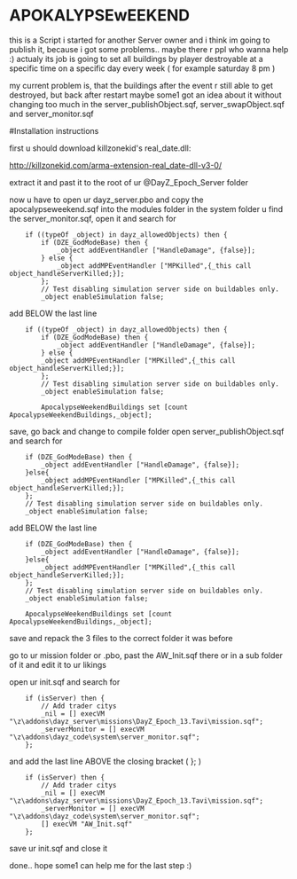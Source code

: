 APOKALYPSEwEEKEND
=================


this is a Script i started for another Server owner and i think im going to publish it, because i got some problems.. maybe there r ppl who wanna help :)
actualy its job is going to set all buildings by player destroyable at a specific time on a specific day every week ( for example saturday 8 pm )

my current problem is, that the buildings after the event r still able to get destroyed, but back after restart
maybe some1 got an idea about it without changing too much in the server_publishObject.sqf, server_swapObject.sqf and server_monitor.sqf


#Installation instructions

first u should download killzonekid's real_date.dll:

http://killzonekid.com/arma-extension-real_date-dll-v3-0/

extract it and past it to the root of ur @DayZ_Epoch_Server folder


now u have to open ur dayz_server.pbo and copy the apocalypseweekend.sqf into the modules folder
in the system folder u find the server_monitor.sqf, open it and search for

~~~~
	if ((typeOf _object) in dayz_allowedObjects) then {
		if (DZE_GodModeBase) then {
			_object addEventHandler ["HandleDamage", {false}];
		} else {
			_object addMPEventHandler ["MPKilled",{_this call object_handleServerKilled;}];
		};
		// Test disabling simulation server side on buildables only.
		_object enableSimulation false;
~~~~

add BELOW the last line

~~~~
	if ((typeOf _object) in dayz_allowedObjects) then {
		if (DZE_GodModeBase) then {
			_object addEventHandler ["HandleDamage", {false}];
		} else {
		_object addMPEventHandler ["MPKilled",{_this call object_handleServerKilled;}];
		};
		// Test disabling simulation server side on buildables only.
		_object enableSimulation false;
	
		ApocalypseWeekendBuildings set [count ApocalypseWeekendBuildings,_object];
~~~~

save, go back and change to compile folder
open server_publishObject.sqf and search for

~~~~
	if (DZE_GodModeBase) then {
		_object addEventHandler ["HandleDamage", {false}];
	}else{
		_object addMPEventHandler ["MPKilled",{_this call object_handleServerKilled;}];
	};
	// Test disabling simulation server side on buildables only.
	_object enableSimulation false;
~~~~

add BELOW the last line

~~~~
	if (DZE_GodModeBase) then {
		_object addEventHandler ["HandleDamage", {false}];
	}else{
		_object addMPEventHandler ["MPKilled",{_this call object_handleServerKilled;}];
	};
	// Test disabling simulation server side on buildables only.
	_object enableSimulation false;
	
	ApocalypseWeekendBuildings set [count ApocalypseWeekendBuildings,_object];
~~~~

save and repack the 3 files to the correct folder it was before


go to ur mission folder or .pbo, past the AW_Init.sqf there or in a sub folder of it and edit it to ur likings


open ur init.sqf and search for

~~~~
	if (isServer) then {
		// Add trader citys
		_nil = [] execVM "\z\addons\dayz_server\missions\DayZ_Epoch_13.Tavi\mission.sqf";
		_serverMonitor = [] execVM "\z\addons\dayz_code\system\server_monitor.sqf";
	};
~~~~

and add the last line ABOVE the closing bracket ( }; )

~~~~
	if (isServer) then {
		// Add trader citys
		_nil = [] execVM "\z\addons\dayz_server\missions\DayZ_Epoch_13.Tavi\mission.sqf";
		_serverMonitor = [] execVM "\z\addons\dayz_code\system\server_monitor.sqf";
		[] execVM "AW_Init.sqf"
	};
~~~~

save ur init.sqf and close it


done.. hope some1 can help me for the last step :)
